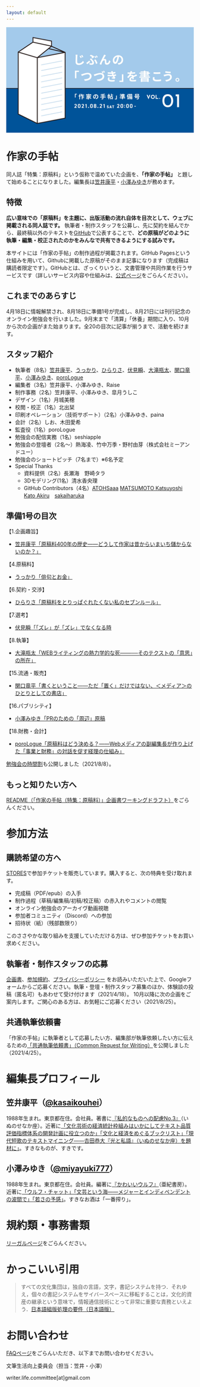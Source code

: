 ```yaml
---
layout: default
---
```


![メインビジュアル](./assets/images/main.jpeg)

# 作家の手帖

同人誌「特集：原稿料」という仮称で温めていた企画を、**「作家の手帖」** と題して始めることになりました。編集長は[笠井康平](https://twitter.com/kasaikouhei)・[小澤みゆき](https://twitter.com/miyayuki777)が務めます。

## 特徴
**広い意味での「原稿料」を主題に、出版活動の流れ自体を目次として、ウェブに掲載される同人誌です。** 執筆者・制作スタッフを公募し、先に契約を結んでから、最終稿以外のテキストを[GitHub](https://github.com/Writer-Life-Committee/authors-note)で公表することで、**どの原稿がどのように執筆・編集・校正されたのかをみんなで共有できるようにする試みです。**

本サイトには「作家の手帖」の制作過程が掲載されます。GitHub Pagesという仕組みを用いて、Githubに掲載した原稿がそのまま記事になります（完成稿は購読者限定です）。GitHubとは、ざっくりいうと、文書管理や共同作業を行うサービスです（詳しいサービス内容や仕組みは、[公式ページ](https://github.co.jp/)をごらんください）。

## これまでのあらすじ
4月18日に情報解禁され、8月18日に準備1号が完成し、8月21日には刊行記念のオンライン勉強会を行いました。9月末まで「清算」「休養」期間に入り、10月から次の企画がまた始まります。全20の目次に記事が揃うまで、活動を続けます。

## スタッフ紹介
- 執筆者（8名）[笠井康平](kasai.md)、[うっかり](ukkari.md)、[ひらりさ](hirarisa.md)、[伏見瞬](fushimi.md)、[大滝瓶太](ohtaki.md)、[関口竜平](sekiguchi.md)、[小澤みゆき](ozawa.md)、[poroLogue](porologue.md)
- 編集者（3名）笠井康平、小澤みゆき、Raise
- 制作事務（2名）笠井康平、小澤みゆき、皐月うしこ
- デザイン（1名）月城美穂
- 校閲・校正（1名）北出栞
- 印刷オペレーション（技術サポート）（2名）小澤みゆき、paina
- 会計（2名）しお、木田愛希
- 監査役（1名）poroLogue
- 勉強会の配信実務（1名）seshiapple
- 勉強会の登壇者（2名～）熱海凌、竹中万季・野村由芽（株式会社ミーアンドユー）
- 勉強会のショートピッチ（7名まで）※6名予定
- Special Thanks
  - 資料提供（2名）長瀬海　野崎タラ
  - 3Dモデリング(1名）清水香央理
  - GitHub Contributors（4名）[ATOHSaaa](https://github.com/ATOHSaaa) [MATSUMOTO Katsuyoshi](https://github.com/katsyoshi)　[Kato Akiru](https://github.com/paithiov909)　[sakaiharuka](https://github.com/sakaiharuka)

## 準備1号の目次
【1.企画趣旨】
- [笠井康平「原稿料400年の歴史――どうして作家は昔からいまいち儲からないのか？」](kasai.md)

【4.原稿料】
- [うっかり「俳句とお金」](ukkari.md)

【6.契約・交渉】
- [ひらりさ「原稿料をとりっぱぐれたくない私のセブンルール」](hirarisa.md)

【7.選考】
- [伏見瞬「「ズレ」が「ズレ」でなくなる時](fushimi.md)

【8.執筆】
- [大滝瓶太「WEBライティングの熱力学的な死――──そのテクストの「意思」の所在」](ohtaki.md)

【15.流通・販売】
- [関口竜平「書くということ——ただ「置く」だけではない、＜メディア＞のひとりとしての書店」](sekiguchi.md)

【16.パブリシティ】
- [小澤みゆき「PRのための「周辺」原稿](ozawa.md)

【18.財務・会計】
- [poroLogue「原稿料はどう決める？――Webメディアの副編集長が作り上げた「事業と財務」の対話を促す経理の仕組み」](porologue.md)

[勉強会の時間割](event-vol1.md)も公開しました（2021/8/8）。

## もっと知りたい方へ
[README（「作家の手帖（特集：原稿料）」企画書ワーキングドラフト）](https://github.com/Writer-Life-Committee/authors-note/blob/main/README.md)をごらんください。

# 参加方法

## 購読希望の方へ
[STORES](https://authors-note.stores.jp/)で参加チケットを販売しています。購入すると、次の特典を受け取れます。
- 完成稿（PDF/epub）の入手
- 制作過程（草稿/編集稿/初稿/校正稿）の赤入れやコメントの閲覧
- オンライン勉強会のアーカイヴ動画視聴
- 参加者コミュニティ（Discord）への参加
- 招待状（紙）（残部数限り）

このささやかな取り組みを支援していただける方は、ぜひ参加チケットをお買い求めください。

## 執筆者・制作スタッフの応募
[企画書](https://github.com/Writer-Life-Committee/authors-note/blob/main/README.md)、[参加規約](https://drive.google.com/file/d/1sdMW6EdLK1p4aA9PHed0taeW_L3otoYH/view?usp=sharing)、[プライバシーポリシー](https://drive.google.com/file/d/1ZODNOIVU4Qmu_jOpr68ruonYXJYiKA05/view?usp=sharing)
をお読みいただいた上で、Googleフォームからご応募ください。執筆・登壇・制作スタッフ募集のほか、体験談の投稿（匿名可）もあわせて受け付けます（2021/4/18）。
10月以降に次の企画をご案内します。ご関心のある方は、お気軽にご応募ください（2021/8/25）。

## 共通執筆依頼書
「作家の手帖」に執筆者として応募したい方、編集部が執筆依頼したい方に伝えるための[「共通執筆依頼書」（Common Request for Writing）](request.md)を公開しました（2021/4/25）。

# 編集長プロフィール

## 笠井康平（[@kasaikouhei](https://twitter.com/kasaikouhei)）
1988年生まれ。東京都在住。会社員。著書に[『私的なものへの配慮No.3』](http://inunosenakaza.com/shitekinamono.html)（いぬのせなか座）。近著に[「文化芸術の経済統計枠組みはいかにしてテキスト品質評価指標体系の開発計画に役立つのか」「文化と経済をめぐるブックリスト」](http://www.bungaku.net/wasebun/magazine/wasebun2020win.html)[「現代短歌のテキストマイニング――𠮷田恭大『光と私語』（いぬのせなか座）を題材に」](https://note.com/inunosenakaza/m/m1301c2435627)。すきなものが、すきです。

## 小澤みゆき（[@miyayuki777](https://twitter.com/miyayuki777)）
1988年生まれ。東京都在住。会社員。編著に[『かわいいウルフ』](https://www.akishobo.com/book/detail.html?id=1004)（亜紀書房）。近著に[「ウルフ・チャット」](http://gunzo.kodansha.co.jp/55737/58875.html)[「文芸という海――メジャーとインディペンデントの波間で」](http://gunzo.kodansha.co.jp/55737/58811.html)[「若さの予感」](https://liondo.thebase.in/items/27827476)。すきなお酒は「一番搾り」。

# 規約類・事務書類
[リーガルページ](./regal.md)をごらんください。

# かっこいい引用
> すべての文化集団は，独自の言語，文字，書記システムを持つ．それゆえ，個々の書記システムをサイバースペースに移転することは，文化的資産の継承という意味で，情報通信技術にとって非常に重要な責務といえよう．[日本語組版処理の要件（日本語版）](https://www.w3.org/TR/jlreq/) 

# お問い合わせ
[FAQページ](./faq.md)をごらんいただき、以下までお問い合わせください。

文筆生活向上委員会（担当：笠井・小澤）

writer.life.committee[at]gmail.com
